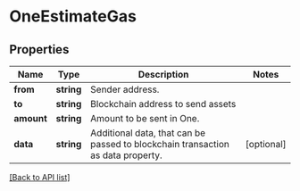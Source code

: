 # OneEstimateGas

## Properties

Name | Type | Description | Notes
------------ | ------------- | ------------- | -------------
**from** | **string** | Sender address. |
**to** | **string** | Blockchain address to send assets |
**amount** | **string** | Amount to be sent in One. |
**data** | **string** | Additional data, that can be passed to blockchain transaction as data property. | [optional]

[[Back to API list]](../../README.md#api-endpoints)
